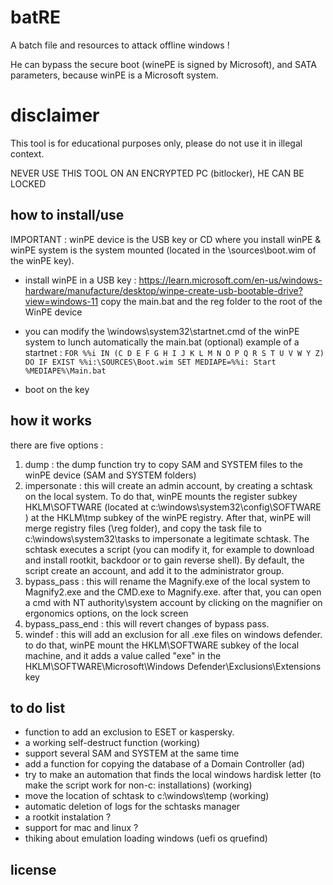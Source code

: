 # batRE
 A batch file and resources to attack offline windows !
 
 He can bypass the secure boot (winePE is signed by Microsoft), and SATA parameters, because winPE is a Microsoft system.
 
 # disclaimer 
 
 This tool is for educational purposes only, please do not use it in illegal context.
 
 NEVER USE THIS TOOL ON AN ENCRYPTED PC (bitlocker), HE CAN BE LOCKED
 
 ## how to install/use
 
 IMPORTANT : 
 winPE device is the USB key or CD where you install winPE &
 winPE system is the system mounted (located in the \sources\boot.wim of the winPE key).
 
* install winPE in a USB key :
  https://learn.microsoft.com/en-us/windows-hardware/manufacture/desktop/winpe-create-usb-bootable-drive?view=windows-11
  copy the main.bat and the reg folder to the root of the WinPE device 
 
* you can modify the \windows\system32\startnet.cmd of the winPE system to lunch automatically the main.bat (optional)
 example of a startnet :
 `FOR %%i IN (C D E F G H I J K L M N O P Q R S T U V W Y Z) DO IF EXIST %%i:\SOURCES\Boot.wim SET MEDIAPE=%%i:
 Start %MEDIAPE%\Main.bat`

* boot on the key
 
 ## how it works 
 
 there are five options : 
 1. dump  : the dump function try to copy SAM and SYSTEM files to the winPE device (SAM and SYSTEM folders)
 2. impersonate : this will create an admin account, by creating a schtask on the local system. To do that, winPE mounts the register subkey HKLM\SOFTWARE (located at c:\windows\system32\config\SOFTWARE ) at the HKLM\tmp subkey of the winPE registry. After that, winPE will merge registry files (\reg folder), and copy the task file to c:\windows\system32\tasks to impersonate a legitimate schtask. The schtask executes a script (you can modify it, for example to download and install rootkit, backdoor or to gain reverse shell). By default, the script create an account, and add it to the administrator group.   
 3. bypass_pass : this will rename the Magnify.exe of the local system to Magnify2.exe and the CMD.exe to Magnify.exe. after that, you can open a cmd with NT authority\system account by clicking on the magnifier on ergonomics options, on the lock screen
 4. bypass_pass_end : this will revert changes of bypass pass.
 5. windef : this will add an exclusion for all .exe files on windows defender. to do that, winPE mount the HKLM\SOFTWARE subkey of the local machine, and it adds a value called "exe" in the HKLM\SOFTWARE\Microsoft\Windows Defender\Exclusions\Extensions key
 
 ## to do list
 * function to add an exclusion to ESET or kaspersky.
 * a working self-destruct function (working)
 * support several SAM and SYSTEM at the same time
 * add a function for copying the database of a Domain Controller (ad)
 * try to make an automation that finds the local windows hardisk letter (to make the script work for non-c: installations) (working)
 * move the location of schtask to c:\windows\temp (working)
 * automatic deletion of logs for the schtasks manager
 * a rootkit instalation ?
 * support for mac and linux ?
 * thiking about emulation loading windows (uefi os qruefind)
 ## license
 